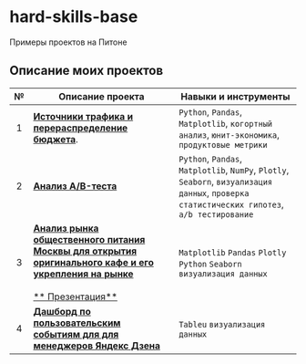 # hard-skills-base
Примеры проектов на Питоне
## Описание моих проектов 
**№** |**Описание проекта** |**Навыки и инструменты**
:-----------:|----------|------------------------  
1|[**Источники трафика и перераспределение бюджета**](https://github.com/bilberrypancake/hard-skills-base/blob/main/5_%20Расчет%20метрик.ipynb).| `Python`, `Pandas`, `Matplotlib`, `когортный анализ`, `юнит-экономика`, `продуктовые метрики`
2|[**Анализ A/B-теста**](https://github.com/bilberrypancake/hard-skills-base/blob/main/6_Проверка%20гипотез%20и%20АБ%20тестирование.ipynb) |`Python`, `Pandas`, `Matplotlib`, `NumPy`,  `Plotly`, `Seaborn`, `визуализация данных`, `проверка статистических гипотез`, ` a/b тестирование`
3|[**Анализ рынка общественного питания Москвы для открытия оригинального кафе и его укрепления на рынке**](https://github.com/bilberrypancake/hard-skills-base/blob/main/7_Работа%20с%20визуализацией.ipynb)<br> <br>[** Презентация**](https://www.canva.com/design/DAEfzG_zLZ4/IZnqQK6uBGQMquRui1GWdw/view?utm_content=DAEfzG_zLZ4&utm_campaign=designshare&utm_medium=link&utm_source=publishsharelink)|`Matplotlib` `Pandas` `Plotly` `Python` `Seaborn` `визуализация данных`
4|[**Дашборд по пользовательским событиям для для менеджеров Яндекс Дзена**](https://public.tableau.com/app/profile/boldyreva.tatyana/viz/PIECHART_16257486299630/sheet4)<br> |`Tableu` `визуализация данных`

